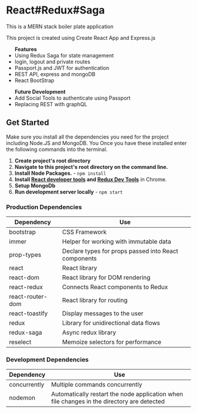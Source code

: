 # React#Redux#Saga

<p>This is a MERN stack boiler plate application
<p>This project is created using Create React App and Express.js
<ul><strong>Features</strong>
<li>Using Redux Saga for state management</li>
<li>login, logout and private routes</li>
<li>Passport.js and JWT for authentication</li>
<li>REST API, express and mongoDB</li>
<li>React BootStrap</li>
</ul>

<ul><strong>Future Development</strong>
<li>Add Social Tools to authenticate using Passport</li>
<li>Replacing REST with graphQL</li>
</ul>



## Get Started
Make sure you install all the dependencies you need for the project including Node.JS and MongoDB. You Once you have these installed enter the following commands into the terminal.

1. **Create project's root directory**
2. **Navigate to this project's root directory on the command line.**
3. **Install Node Packages.** - `npm install`
4. **Install [React developer tools](https://chrome.google.com/webstore/detail/react-developer-tools/fmkadmapgofadopljbjfkapdkoienihi?hl=en) and [Redux Dev Tools](https://chrome.google.com/webstore/detail/redux-devtools/lmhkpmbekcpmknklioeibfkpmmfibljd?hl=en)** in Chrome.
5. **Setup MongoDb** 
3. **Run development server locally** - `npm start`


### Production Dependencies

| **Dependency**   | **Use**                                              |
| ---------------- | ---------------------------------------------------- |
| bootstrap        | CSS Framework                                        |
| immer            | Helper for working with immutable data               |
| prop-types       | Declare types for props passed into React components |
| react            | React library                                        |
| react-dom        | React library for DOM rendering                      |
| react-redux      | Connects React components to Redux                   |
| react-router-dom | React library for routing                            |
| react-toastify   | Display messages to the user                         |
| redux            | Library for unidirectional data flows                |
| redux-saga      | Async redux library                                  |
| reselect         | Memoize selectors for performance                    |

### Development Dependencies

| **Dependency**                  | **Use**                                                          |
| ------------------------------- | ---------------------------------------------------------------- |
| concurrently                   | Multiple commands concurrently            |
| nodemon                   | Automatically restart the node application when file changes in the directory are detected     
